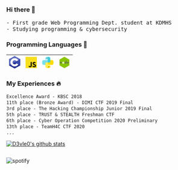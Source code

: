 ### Hi there 👋
<!--
<img src="https://scontent-ssn1-1.xx.fbcdn.net/v/t1.0-9/80385966_114502953381236_6833108576400048128_n.jpg?_nc_cat=111&_nc_sid=09cbfe&_nc_ohc=zxx0HMQLLg0AX9vGPkS&_nc_ht=scontent-ssn1-1.xx&oh=47d12fde589a42e64939280c7e369b1c&oe=5FAAD48D" width=200px>-->
<samp>
 - First grade Web Programming Dept. student at KDMHS<br>
 - Studying programming & cybersecurity
</samp>  

### Programming Languages  :rocket:
| <img src="https://github.com/D3vle0/D3vle0/blob/main/img/c.png?raw=true" width=30> | <img src="https://github.com/D3vle0/D3vle0/blob/main/img/js.png?raw=true" width=30> | <img src="https://raw.githubusercontent.com/D3vle0/D3vle0/a9995e467dde97c42a93cba08893fd96493a03ab/img/python.svg" width=30> | <img src="https://github.com/D3vle0/D3vle0/blob/main/img/nodejs.png?raw=true" width=30> |   
|:---:|:---:|:---:|:---:|

### My Experiences :fire:
```
Excellence Award - KBSC 2018
11th place (Bronze Award) - DIMI CTF 2019 Final
3rd place - The Hacking Championship Junior 2019 Final
5th place - TRUST & STEALTH Freshman CTF
6th place - Cyber Operation Competition 2020 Preliminary
13th place - TeamH4C CTF 2020
...
```

[![D3vle0's github stats](https://github-readme-stats.vercel.app/api?username=D3vle0)](https://github.com/anuraghazra/github-readme-stats)
<p style="float:left">
<img alt="spotify" width="235px" src="https://spotify-github-profile.vercel.app/api/view?uid=85o05xl09h5de8ngv9im0txhx&cover_image=false"/>
</p>

<!--
**D3vle0/D3vle0** is a ✨ _special_ ✨ repository because its `README.md` (this file) appears on your GitHub profile.

Here are some ideas to get you started:

- 🔭 I’m currently working on ...
- 🌱 I’m currently learning ...
- 👯 I’m looking to collaborate on ...
- 🤔 I’m looking for help with ...
- 💬 Ask me about ...
- 📫 How to reach me: ...
- 😄 Pronouns: ...
- ⚡ Fun fact: ...
-->
